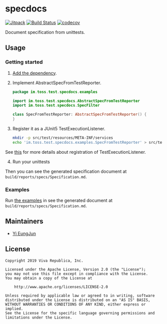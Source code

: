 # specdocs

[![Jitpack](https://jitpack.io/v/toss/specdocs.svg)](https://jitpack.io/#toss/specdocs)
[![Build Status](https://travis-ci.org/toss/specdocs.svg?branch=master)](https://travis-ci.org/toss/specdocs)
[![codecov](https://codecov.io/gh/toss/specdocs/branch/master/graph/badge.svg)](https://codecov.io/gh/toss/specdocs)

Document specification from unittests.

## Usage

### Getting started

1. [Add the dependency](https://jitpack.io/#toss/specdocs).

2. Implement AbstractSpecFromTestReporter.

    ```kotlin
    package im.toss.test.specdocs.examples

    import im.toss.test.specdocs.AbstractSpecFromTestReporter
    import im.toss.test.specdocs.SpecFilter

    class SpecFromTestReporter: AbstractSpecFromTestReporter() {
    }
    ```

3. Register it as a JUnit5 TestExecutionListener.

    ```bash
    mkdir -p src/test/resources/META-INF/services
    echo 'im.toss.test.specdocs.examples.SpecFromTestReporter' > src/test/resources/META-INF/services/org.junit.platform.launcher.TestExecutionListener

    ```

See [this](https://junit.org/junit5/docs/current/user-guide/#launcher-api-listeners-custom) for more details about registration of TestExecutionListener.

4. Run your unittests

Then you can see the generated specification document at `build/reports/specs/Specification.md`.

### Examples

Run [the examples](./src/test/kotlin/im/toss/specdocs/examples) in see the generated document at `build/reports/specs/Specification.md`.

## Maintainers

* [Yi EungJun](https://github.com/eungjun-yi)

## License

    Copyright 2019 Viva Republica, Inc.

    Licensed under the Apache License, Version 2.0 (the "License");
    you may not use this file except in compliance with the License.
    You may obtain a copy of the License at

        http://www.apache.org/licenses/LICENSE-2.0

    Unless required by applicable law or agreed to in writing, software
    distributed under the License is distributed on an "AS IS" BASIS,
    WITHOUT WARRANTIES OR CONDITIONS OF ANY KIND, either express or implied.
    See the License for the specific language governing permissions and
    limitations under the License.

